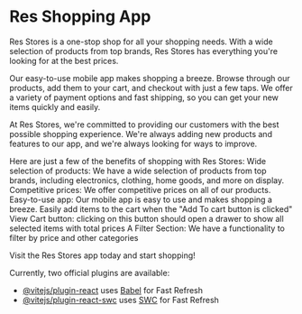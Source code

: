# Res Shopping App
Res Stores is a one-stop shop for all your shopping needs. With a wide selection of products from top brands, Res Stores has everything you're looking for at the best prices.

Our easy-to-use mobile app makes shopping a breeze. Browse through our products, add them to your cart, and checkout with just a few taps. We offer a variety of payment options and fast shipping, so you can get your new items quickly and easily.

At Res Stores, we're committed to providing our customers with the best possible shopping experience. We're always adding new products and features to our app, and we're always looking for ways to improve.

Here are just a few of the benefits of shopping with Res Stores:
    Wide selection of products: We have a wide selection of products from top brands, including electronics, clothing, home goods, and more on display.
    Competitive prices: We offer competitive prices on all of our products.
    Easy-to-use app: Our mobile app is easy to use and makes shopping a breeze. Easily add items to the cart when the "Add To cart button is clicked"
    View Cart button: clicking on this button should open a drawer to show all selected items with total prices
    A Filter Section: We have a functionality to filter by price and other categories


Visit the Res Stores app today and start shopping!


Currently, two official plugins are available:

- [@vitejs/plugin-react](https://github.com/vitejs/vite-plugin-react/blob/main/packages/plugin-react/README.md) uses [Babel](https://babeljs.io/) for Fast Refresh
- [@vitejs/plugin-react-swc](https://github.com/vitejs/vite-plugin-react-swc) uses [SWC](https://swc.rs/) for Fast Refresh
